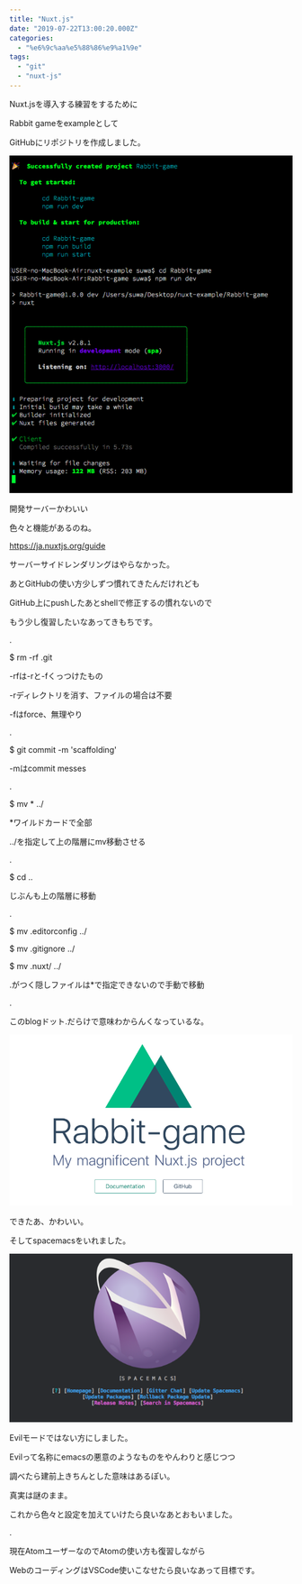 ```yaml
---
title: "Nuxt.js"
date: "2019-07-22T13:00:20.000Z"
categories: 
  - "%e6%9c%aa%e5%88%86%e9%a1%9e"
tags: 
  - "git"
  - "nuxt-js"
---
```


Nuxt.jsを導入する練習をするために

Rabbit gameをexampleとして

GitHubにリポジトリを作成しました。

![](images/2019-07-22_224567285461651388874.png)

開発サーバーかわいい

色々と機能があるのね。

https://ja.nuxtjs.org/guide

サーバーサイドレンダリングはやらなかった。

あとGitHubの使い方少しずつ慣れてきたんだけれども

GitHub上にpushしたあとshellで修正するの慣れないので

もう少し復習したいなあってきもちです。

.

$ rm -rf .git

\-rfは-rと-fくっつけたもの

\-rディレクトリを消す、ファイルの場合は不要

\-fはforce、無理やり

.

$ git commit -m 'scaffolding'

\-mはcommit messes

.

$ mv \* ../

\*ワイルドカードで全部

../を指定して上の階層にmv移動させる

.

$ cd ..

じぶんも上の階層に移動

.

$ mv .editorconfig ../

$ mv .gitignore ../

$ mv .nuxt/ ../

.がつく隠しファイルは\*で指定できないので手動で移動

.

このblogドット.だらけで意味わからんくなっているな。

![](images/2019-07-22_224841469835345903505.png)

できたあ、かわいい。

そしてspacemacsをいれました。

![](images/2019-07-22_225350489360993966766.png)

Evilモードではない方にしました。

Evilって名称にemacsの悪意のようなものをやんわりと感じつつ

調べたら建前上きちんとした意味はあるぽい。

真実は謎のまま。

これから色々と設定を加えていけたら良いなあとおもいました。

.

現在AtomユーザーなのでAtomの使い方も復習しながら

WebのコーディングはVSCode使いこなせたら良いなあって目標です。
